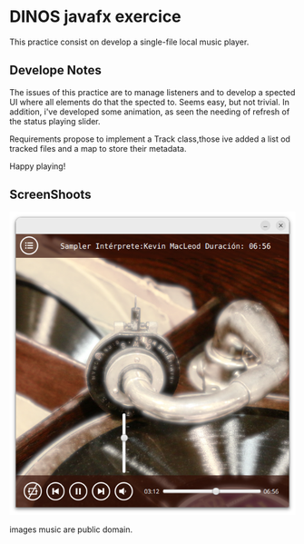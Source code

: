 # DINOS javafx exercice

This practice consist on develop a single-file local music player.


## Develope Notes

The issues of this practice are to manage listeners  and to develop a spected UI where all elements do that the spected to.
Seems easy, but not  trivial. In addition, i've developed some animation,  as seen the needing of refresh of the status playing slider.

Requirements propose to implement a Track class,those ive added a list od tracked files and a map to store their metadata.

Happy playing!


## ScreenShoots


![musicPlayer](screenShots/main.png)

images  music are public domain.